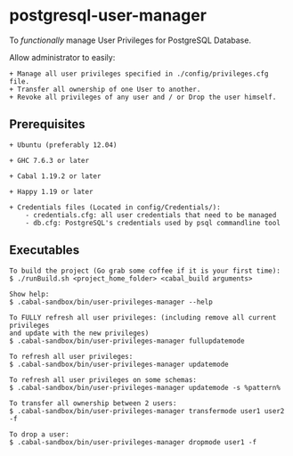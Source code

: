 postgresql-user-manager
=======================

To *functionally* manage User Privileges for PostgreSQL Database.

Allow administrator to easily:

    + Manage all user privileges specified in ./config/privileges.cfg file.
    + Transfer all ownership of one User to another.
    + Revoke all privileges of any user and / or Drop the user himself.

## Prerequisites

    + Ubuntu (preferably 12.04)

    + GHC 7.6.3 or later

    + Cabal 1.19.2 or later

    + Happy 1.19 or later

    + Credentials files (Located in config/Credentials/):
        - credentials.cfg: all user credentials that need to be managed
        - db.cfg: PostgreSQL's credentials used by psql commandline tool

## Executables

    To build the project (Go grab some coffee if it is your first time):
    $ ./runBuild.sh <project_home_folder> <cabal_build arguments>

    Show help:
    $ .cabal-sandbox/bin/user-privileges-manager --help

    To FULLY refresh all user privileges: (including remove all current privileges 
    and update with the new privileges)
    $ .cabal-sandbox/bin/user-privileges-manager fullupdatemode

    To refresh all user privileges:
    $ .cabal-sandbox/bin/user-privileges-manager updatemode

    To refresh all user privileges on some schemas:
    $ .cabal-sandbox/bin/user-privileges-manager updatemode -s %pattern%

    To transfer all ownership between 2 users:
    $ .cabal-sandbox/bin/user-privileges-manager transfermode user1 user2 -f

    To drop a user:
    $ .cabal-sandbox/bin/user-privileges-manager dropmode user1 -f
